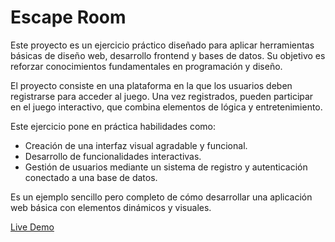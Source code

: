 # Escape Room

Este proyecto es un ejercicio práctico diseñado para aplicar herramientas básicas de diseño web, desarrollo frontend y bases de datos. Su objetivo es reforzar conocimientos fundamentales en programación y diseño.

El proyecto consiste en una plataforma en la que los usuarios deben registrarse para acceder al juego. Una vez registrados, pueden participar en el juego interactivo, que combina elementos de lógica y entretenimiento.

Este ejercicio pone en práctica habilidades como:

- Creación de una interfaz visual agradable y funcional.
- Desarrollo de funcionalidades interactivas.
- Gestión de usuarios mediante un sistema de registro y autenticación conectado a una base de datos.

Es un ejemplo sencillo pero completo de cómo desarrollar una aplicación web básica con elementos dinámicos y visuales.

[Live Demo](https://gemmaordax.github.io/escape_room)

